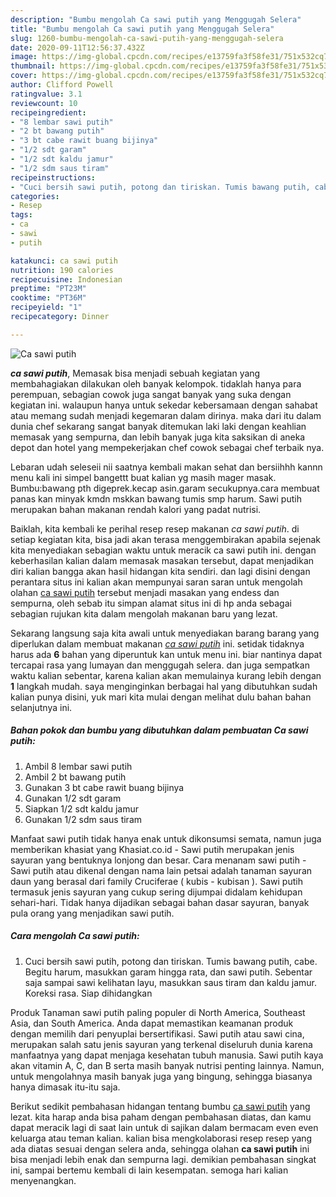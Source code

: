 ```yaml
---
description: "Bumbu mengolah Ca sawi putih yang Menggugah Selera"
title: "Bumbu mengolah Ca sawi putih yang Menggugah Selera"
slug: 1260-bumbu-mengolah-ca-sawi-putih-yang-menggugah-selera
date: 2020-09-11T12:56:37.432Z
image: https://img-global.cpcdn.com/recipes/e13759fa3f58fe31/751x532cq70/ca-sawi-putih-foto-resep-utama.jpg
thumbnail: https://img-global.cpcdn.com/recipes/e13759fa3f58fe31/751x532cq70/ca-sawi-putih-foto-resep-utama.jpg
cover: https://img-global.cpcdn.com/recipes/e13759fa3f58fe31/751x532cq70/ca-sawi-putih-foto-resep-utama.jpg
author: Clifford Powell
ratingvalue: 3.1
reviewcount: 10
recipeingredient:
- "8 lembar sawi putih"
- "2 bt bawang putih"
- "3 bt cabe rawit buang bijinya"
- "1/2 sdt garam"
- "1/2 sdt kaldu jamur"
- "1/2 sdm saus tiram"
recipeinstructions:
- "Cuci bersih sawi putih, potong dan tiriskan. Tumis bawang putih, cabe. Begitu harum, masukkan garam hingga rata, dan sawi putih. Sebentar saja sampai sawi kelihatan layu, masukkan saus tiram dan kaldu jamur. Koreksi rasa. Siap dihidangkan"
categories:
- Resep
tags:
- ca
- sawi
- putih

katakunci: ca sawi putih 
nutrition: 190 calories
recipecuisine: Indonesian
preptime: "PT23M"
cooktime: "PT36M"
recipeyield: "1"
recipecategory: Dinner

---
```



![Ca sawi putih](https://img-global.cpcdn.com/recipes/e13759fa3f58fe31/751x532cq70/ca-sawi-putih-foto-resep-utama.jpg)

<b><i>ca sawi putih</i></b>, Memasak bisa menjadi sebuah kegiatan yang membahagiakan dilakukan oleh banyak kelompok. tidaklah hanya para perempuan, sebagian cowok juga sangat banyak yang suka dengan kegiatan ini. walaupun hanya untuk sekedar kebersamaan dengan sahabat atau memang sudah menjadi kegemaran dalam dirinya. maka dari itu dalam dunia chef sekarang sangat banyak ditemukan laki laki dengan keahlian memasak yang sempurna, dan lebih banyak juga kita saksikan di aneka depot dan hotel yang mempekerjakan chef cowok sebagai chef terbaik nya.

Lebaran udah seleseii nii saatnya kembali makan sehat dan bersiihhh kannn menu kali ini simpel bangettt buat kalian yg masih mager masak. Bumbu:bawang pth digeprek.kecap asin.garam secukupnya.cara membuat panas kan minyak kmdn mskkan bawang tumis smp harum. Sawi putih merupakan bahan makanan rendah kalori yang padat nutrisi.

Baiklah, kita kembali ke perihal resep resep makanan <i>ca sawi putih</i>. di setiap kegiatan kita, bisa jadi akan terasa menggembirakan apabila sejenak kita menyediakan sebagian waktu untuk meracik ca sawi putih ini. dengan keberhasilan kalian dalam memasak masakan tersebut, dapat menjadikan diri kalian bangga akan hasil hidangan kita sendiri. dan lagi disini dengan perantara situs ini kalian akan mempunyai saran saran untuk mengolah olahan <u>ca sawi putih</u> tersebut menjadi masakan yang endess dan sempurna, oleh sebab itu simpan alamat situs ini di hp anda sebagai sebagian rujukan kita dalam mengolah makanan baru yang lezat.


Sekarang langsung saja kita awali untuk menyediakan barang barang yang diperlukan dalam membuat makanan <u><i>ca sawi putih</i></u> ini. setidak tidaknya harus ada <b>6</b> bahan yang diperuntuk kan untuk menu ini. biar nantinya dapat tercapai rasa yang lumayan dan menggugah selera. dan juga sempatkan waktu kalian sebentar, karena kalian akan memulainya kurang lebih dengan <b>1</b> langkah mudah. saya menginginkan berbagai hal yang dibutuhkan sudah kalian punya disini, yuk mari kita mulai dengan melihat dulu bahan bahan selanjutnya ini.

<!--inarticleads1-->

##### Bahan pokok dan bumbu yang dibutuhkan dalam pembuatan Ca sawi putih:

1. Ambil 8 lembar sawi putih
1. Ambil 2 bt bawang putih
1. Gunakan 3 bt cabe rawit buang bijinya
1. Gunakan 1/2 sdt garam
1. Siapkan 1/2 sdt kaldu jamur
1. Gunakan 1/2 sdm saus tiram


Manfaat sawi putih tidak hanya enak untuk dikonsumsi semata, namun juga memberikan khasiat yang Khasiat.co.id - Sawi putih merupakan jenis sayuran yang bentuknya lonjong dan besar. Cara menanam sawi putih - Sawi putih atau dikenal dengan nama lain petsai adalah tanaman sayuran daun yang berasal dari family Cruciferae ( kubis - kubisan ). Sawi putih termasuk jenis sayuran yang cukup sering dijumpai didalam kehidupan sehari-hari. Tidak hanya dijadikan sebagai bahan dasar sayuran, banyak pula orang yang menjadikan sawi putih. 

<!--inarticleads2-->

##### Cara mengolah Ca sawi putih:

1. Cuci bersih sawi putih, potong dan tiriskan. Tumis bawang putih, cabe. Begitu harum, masukkan garam hingga rata, dan sawi putih. Sebentar saja sampai sawi kelihatan layu, masukkan saus tiram dan kaldu jamur. Koreksi rasa. Siap dihidangkan


Produk Tanaman sawi putih paling populer di North America, Southeast Asia, dan South America. Anda dapat memastikan keamanan produk dengan memilih dari penyuplai bersertifikasi. Sawi putih atau sawi cina, merupakan salah satu jenis sayuran yang terkenal diseluruh dunia karena manfaatnya yang dapat menjaga kesehatan tubuh manusia. Sawi putih kaya akan vitamin A, C, dan B serta masih banyak nutrisi penting lainnya. Namun, untuk mengolahnya masih banyak juga yang bingung, sehingga biasanya hanya dimasak itu-itu saja. 

Berikut sedikit pembahasan hidangan tentang bumbu <u>ca sawi putih</u> yang lezat. kita harap anda bisa paham dengan pembahasan diatas, dan kamu dapat meracik lagi di saat lain untuk di sajikan dalam bermacam even even keluarga atau teman kalian. kalian bisa mengkolaborasi resep resep yang ada diatas sesuai dengan selera anda, sehingga olahan <b>ca sawi putih</b> ini bisa menjadi lebih enak dan sempurna lagi. demikian pembahasan singkat ini, sampai bertemu kembali di lain kesempatan. semoga hari kalian menyenangkan.
